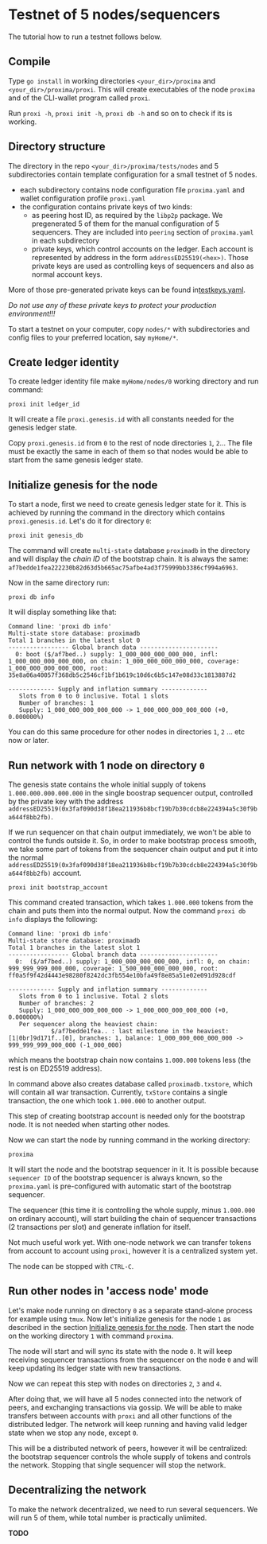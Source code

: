 # Testnet of 5 nodes/sequencers
The tutorial how to run a testnet follows below.

## Compile
Type `go install` in working directories `<your_dir>/proxima` and `<your_dir>/proxima/proxi`. This will create executables 
of the node `proxima` and of the CLI-wallet program called `proxi`.   

Run `proxi -h`, `proxi init -h`, `proxi db -h` and so on to check if its is working.

## Directory structure
The directory in the repo `<your_dir>/proxima/tests/nodes` and 5 subdirectories contain template configuration for a small testnet of 5 nodes.
* each subdirectory contains node configuration file `proxima.yaml` and wallet configuration profile `proxi.yaml`
* the configuration contains private keys of two kinds: 
  * as peering host ID, as required by the `libp2p` package. We pregenerated 5 of them for the manual configuration of 5 sequencers.
They are included into `peering` section of `proxima.yaml` in each subdirectory
  * private keys, which control accounts on the ledger. Each account is represented by address in the form `addressED25519(<hex>)`. 
Those private keys are used as controlling keys of sequencers and also as normal account keys.

More of those pre-generated private keys can be found in[testkeys.yaml](../../testkeys.yaml). 

_Do not use any of these private keys to protect your production environment!!!_

To start a testnet on your computer, copy `nodes/*` with subdirectories and config files to your preferred location, say `myHome/*`.

## Create ledger identity
To create ledger identity file make `myHome/nodes/0` working directory and run command:

`proxi init ledger_id`

It will create a file `proxi.genesis.id` with all constants needed for the genesis ledger state.

Copy `proxi.genesis.id` from `0` to the rest of node directories `1`, `2`... The file must be exactly the same in each of them 
so that nodes would be able to start from the same genesis ledger state.

## Initialize genesis for the node
To start a node, first we need to create genesis ledger state for it. This is achieved by running the command in the directory 
which contains `proxi.genesis.id`. Let's do it for directory `0`:

`proxi init genesis_db`

The command will create `multi-state` database `proximadb` in the directory and will display the _chain ID_ of the bootstrap chain.
It is always the same: `af7bedde1fea222230b82d63d5b665ac75afbe4ad3f75999bb3386cf994a6963`.

Now in the same directory run:

`proxi db info`

It will display something like that:

```text
Command line: 'proxi db info'
Multi-state store database: proximadb
Total 1 branches in the latest slot 0
----------------- Global branch data ----------------------
  0: boot ($/af7bed..) supply: 1_000_000_000_000_000, infl: 1_000_000_000_000_000, on chain: 1_000_000_000_000_000, coverage: 1_000_000_000_000_000, root: 35e8a06a40057f368db5c2546cf1bf1b619c10d6c6b5c147e08d33c1813887d2

------------- Supply and inflation summary -------------
   Slots from 0 to 0 inclusive. Total 1 slots
   Number of branches: 1
   Supply: 1_000_000_000_000_000 -> 1_000_000_000_000_000 (+0, 0.000000%)
```

You can do this same procedure for other nodes in directories `1`, `2` ... etc now or later.

## Run network with 1 node on directory `0`
The genesis state contains the whole initial supply of tokens `1.000.000.000.000.000` in the single boostrap sequencer output,
controlled by the private key with the address `addressED25519(0x3faf090d38f18ea211936b8bcf19b7b30cdcb8e224394a5c30f9ba644f8bb2fb)`.

If we run sequencer on that chain output immediately, we won't be able to control the funds outside it. 
So, in order to make bootstrap process smooth, we take some part of tokens from the sequencer chain output and put it 
into the normal `addressED25519(0x3faf090d38f18ea211936b8bcf19b7b30cdcb8e224394a5c30f9ba644f8bb2fb)` account.

`proxi init bootstrap_account`

This command created transaction, which takes `1.000.000` tokens from the chain and puts them into the normal output. 
Now the command `proxi db info` displays the following:
```
Command line: 'proxi db info'
Multi-state store database: proximadb
Total 1 branches in the latest slot 1
----------------- Global branch data ----------------------
  0:  ($/af7bed..) supply: 1_000_000_000_000_000, infl: 0, on chain: 999_999_999_000_000, coverage: 1_500_000_000_000_000, root: ff0a5f9f42d4443e98280f8242dc3fb554e10bfa49f8e85a51e02e091d928cdf

------------- Supply and inflation summary -------------
   Slots from 0 to 1 inclusive. Total 2 slots
   Number of branches: 2
   Supply: 1_000_000_000_000_000 -> 1_000_000_000_000_000 (+0, 0.000000%)
   Per sequencer along the heaviest chain:
            $/af7bedde1fea.. : last milestone in the heaviest:        [1|0br]9d171f..[0], branches: 1, balance: 1_000_000_000_000_000 -> 999_999_999_000_000 (-1_000_000)
```
which means the bootstrap chain now contains `1.000.000` tokens less (the rest is on ED25519 address).

In command above also creates database called `proximadb.txstore`, which will contain all war transaction. Currently, `txStore` contains a single transaction,
the one which took `1.000.000` to another output.

This step of creating bootstrap account is needed only for the bootstrap node. It is not needed when starting other nodes.

Now we can start the node by running command in the working directory:

`proxima`

It will start the node and the bootstrap sequencer in it. It is possible because `sequencer ID` of the bootstrap sequencer
is always known, so the `proxima.yaml` is pre-configured with automatic start of the bootstrap sequencer.

The sequencer (this time it is controlling the whole supply, minus `1.000.000` on ordinary account), will start building 
the chain of sequencer transactions (2 transactions per slot) and generate inflation for itself. 

Not much useful work yet. With one-node network we can transfer tokens from account to account using `proxi`, however it is a centralized system yet. 

The node can be stopped with `CTRL-C`.

## Run other nodes in 'access node' mode 
Let's make node running on directory `0` as a separate stand-alone process for example using `tmux`.
Now let's initialize genesis for the node `1` as described in the section [Initialize genesis for the node](#initialize_genesis_for_the_node). 
Then start the node on the working directory `1` with command `proxima`.

The node will start and will sync its state with the node `0`. It will keep receiving sequencer transactions from the 
sequencer on the node `0` and will keep updating its ledger state with new transactions.

Now we can repeat this step with nodes on directories  `2`, `3` and `4`. 

After doing that, we will have all 5 nodes connected into the network of peers, 
and exchanging transactions via gossip. We will be able to make transfers between accounts with `proxi` and all other
functions of the distributed ledger. The network will keep running and having valid ledger state when we stop any node, except `0`.

This will be a distributed network of peers, however it will be centralized: the bootstrap sequencer controls the whole supply
of tokens and controls the network. Stopping that single sequencer will stop the network.

## Decentralizing the network
To make the network decentralized, we need to run several sequencers. We will run 5 of them, while total number is practically
unlimited.

**TODO**

